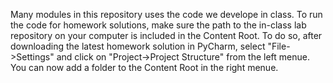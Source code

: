 Many modules in this repository uses the code we develope in class. To run the code for homework solutions, make sure the path to the in-class lab repository on your computer is included in the Content Root. To do so, after downloading the latest homework solution in PyCharm, select "File->Settings" and click on "Project->Project Structure" from the left menue. You can now add a folder to the Content Root in the right menue. 
